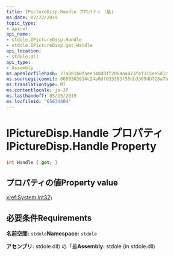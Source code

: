```yaml
---
title: IPictureDisp.Handle プロパティ (最)
ms.date: 02/22/2019
topic_type:
- apiref
api_name:
- stdole.IPictureDisp.Handle
- stdole.IPictureDisp.get_Handle
api_location:
- stdole.dll
api_type:
- Assembly
ms.openlocfilehash: 27a081b0faee348d8ff2064aa473fef315ee5d1c
ms.sourcegitcommit: 8699383914c24a0df033393f55db3369db728a7b
ms.translationtype: MT
ms.contentlocale: ja-JP
ms.lasthandoff: 05/15/2019
ms.locfileid: "65634404"
---
```

# <a name="ipicturedisphandle-property"></a><span data-ttu-id="3b134-102">IPictureDisp.Handle プロパティ</span><span class="sxs-lookup"><span data-stu-id="3b134-102">IPictureDisp.Handle Property</span></span>

```csharp
int Handle { get; }
```

## <a name="property-value"></a><span data-ttu-id="3b134-103">プロパティの値</span><span class="sxs-lookup"><span data-stu-id="3b134-103">Property value</span></span>

<xref:System.Int32>\

## <a name="requirements"></a><span data-ttu-id="3b134-104">必要条件</span><span class="sxs-lookup"><span data-stu-id="3b134-104">Requirements</span></span>

<span data-ttu-id="3b134-105">**名前空間:** `stdole`</span><span class="sxs-lookup"><span data-stu-id="3b134-105">**Namespace:** `stdole`</span></span>

<span data-ttu-id="3b134-106">**アセンブリ:** stdole.dll) の「最</span><span class="sxs-lookup"><span data-stu-id="3b134-106">**Assembly:** stdole (in stdole.dll)</span></span>
